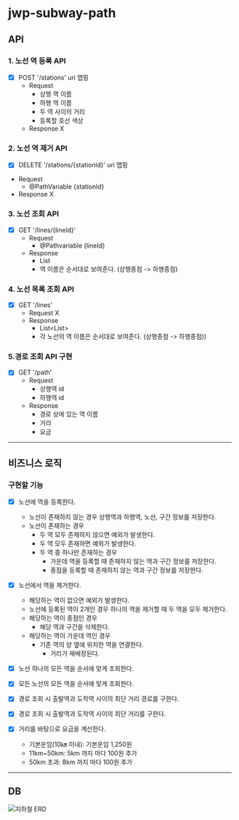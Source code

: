 # jwp-subway-path

## API

### 1. 노선 역 등록 API

- [x] POST '/stations' uri 맵핑
    - Request
        - 상행 역 이름
        - 하행 역 이름
        - 두 역 사이의 거리
        - 등록할 호선 색상
    - Response X

### 2. 노선 역 제거 API

- [x] DELETE '/stations/{stationId}' uri 맵핑
- Request
    - @PathVariable {stationId}
- Response X

### 3. 노선 조회 API

- [x] GET '/lines/{lineId}'
    - Request
        - @Pathvariable {lineId}
    - Response
        - List<StationName>
        - 역 이름은 순서대로 보여준다. (상행종점 -> 하행종점)

### 4. 노선 목록 조회 API

- [x] GET '/lines'
    - Request X
    - Response
        - List<List<StationName>>
        - 각 노선의 역 이름은 순서대로 보여준다. (상행종점 -> 하행종점))

### 5.경로 조회 API 구현

- [x] GET '/path'
    - Request
        - 상행역 id
        - 하행역 id
    - Response
        - 경로 상에 있는 역 이름
        - 거리
        - 요금

---

## 비즈니스 로직

### 구현할 기능

- [x] 노선에 역을 등록한다.
    - 노선이 존재하지 않는 경우 상행역과 하행역, 노선, 구간 정보를 저장한다.
    - 노선이 존재하는 경우
        - 두 역 모두 존재하지 않으면 예외가 발생한다.
        - 두 역 모두 존재하면 예외가 발생한다.
        - 두 역 중 하나만 존재하는 경우
            - 가운데 역을 등록할 때 존재하지 않는 역과 구간 정보를 저장한다.
            - 종점을 등록할 때 존재하지 않는 역과 구간 정보를 저장한다.

- [x] 노선에서 역을 제거한다.
    - 해당하는 역이 없으면 예외가 발생한다.
    - 노선에 등록된 역이 2개인 경우 하나의 역을 제거할 때 두 역을 모두 제거한다.
    - 해당하는 역이 종점인 경우
        - 해당 역과 구간을 삭제한다.
    - 해당하는 역이 가운데 역인 경우
        - 기존 역의 양 옆에 위치한 역을 연결한다.
            - 거리가 재배정된다.

- [x] 노선 하나의 모든 역을 순서에 맞게 조회한다.
- [x] 모든 노선의 모든 역을 순서에 맞게 조회한다.

- [x] 경로 조회 시 출발역과 도착역 사이의 최단 거리 경로를 구한다.
- [x] 경로 조회 시 출발역과 도착역 사이의 최단 거리를 구한다.
- [x] 거리를 바탕으로 요금을 계산한다.
    - 기본운임(10㎞ 이내): 기본운임 1,250원
    - 11km~50km: 5km 까지 마다 100원 추가
    - 50km 초과: 8km 까지 마다 100원 추가

---

## DB

![지하철 ERD](https://github.com/woowacourse-precourse/java-menu/assets/96688810/d33cfc2a-1fe9-4eb5-852d-1e586bffef8e)
